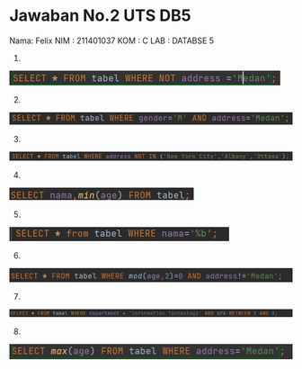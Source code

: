 # Jawaban No.2 UTS DB5

Nama: Felix
NIM : 211401037
KOM : C
LAB : DATABSE 5

1.

![Untitled](Jawaban%20No%202%20UTS%20DB5%20ea2c1d63f4d14965b834a1decd33610c/Untitled.png)

2.

![Untitled](Jawaban%20No%202%20UTS%20DB5%20ea2c1d63f4d14965b834a1decd33610c/Untitled%201.png)

3.

![Untitled](Jawaban%20No%202%20UTS%20DB5%20ea2c1d63f4d14965b834a1decd33610c/Untitled%202.png)

4.

![Untitled](Jawaban%20No%202%20UTS%20DB5%20ea2c1d63f4d14965b834a1decd33610c/Untitled%203.png)

5.

![Untitled](Jawaban%20No%202%20UTS%20DB5%20ea2c1d63f4d14965b834a1decd33610c/Untitled%204.png)

6.

![Untitled](Jawaban%20No%202%20UTS%20DB5%20ea2c1d63f4d14965b834a1decd33610c/Untitled%205.png)

7.

![Untitled](Jawaban%20No%202%20UTS%20DB5%20ea2c1d63f4d14965b834a1decd33610c/Untitled%206.png)

8.

![Untitled](Jawaban%20No%202%20UTS%20DB5%20ea2c1d63f4d14965b834a1decd33610c/Untitled%207.png)
